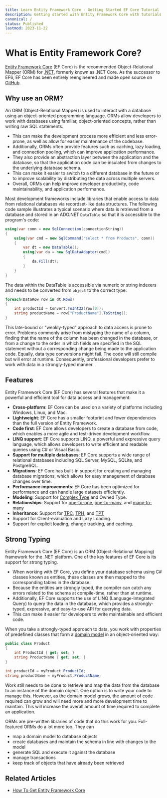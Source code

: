 ```yaml
---
title: Learn Entity Framework Core - Getting Started EF Core Tutorial
description: Getting started with Entity Framework Core with tutorials and documentation
canonical: /
status: Published
lastmod: 2023-11-22
---
```


# What is Entity Framework Core?

[Entity Framework Core](https://learn.microsoft.com/en-us/ef/core/) (EF Core) is the recommended Object-Relational Mapper (ORM) for [.NET](https://dotnet.microsoft.com/en-us/download), formerly known as .NET Core. As the successor to EF6, EF Core has been entirely reengineered and made open source on [GitHub](https://github.com/dotnet/efcore).

## Why use an ORM?

An ORM (Object-Relational Mapper) is used to interact with a database using an object-oriented programming language. ORMs allow developers to work with databases using familiar, object-oriented concepts, rather than writing raw SQL statements. 

 - This can make the development process more efficient and less error-prone, as well as allow for easier maintenance of the codebase. 
 - Additionally, ORMs often provide features such as caching, lazy loading, and connection pooling, which can improve application performance. 
 - They also provide an abstraction layer between the application and the database, so that the application code can be insulated from changes to the underlying database schema. 
 - This can make it easier to switch to a different database in the future or to improve scalability by distributing the data across multiple servers. 
 - Overall, ORMs can help improve developer productivity, code maintainability, and application performance.

Most development frameworks include libraries that enable access to data from relational databases via recordset-like data structures. The following code sample illustrates a typical scenario where data is retrieved from a database and stored in an ADO.NET `DataTable` so that it is accessible to the program's code:

```csharp
using(var conn = new SqlConnection(connectionString))
{
	using(var cmd = new SqlCommand("select * from Products", conn))
	{
		var dt = new DataTable();
		using(var da = new SqlDataAdapter(cmd))
		{
			da.Fill(dt);
		}
	}
}
```

The data within the DataTable is accessible via numeric or string indexers and needs to be converted from `object` to the correct type:

```csharp
foreach(DataRow row in dt.Rows)
{
    int productId = Convert.ToInt32(row[0]);
    string productName = row["ProductName"].ToString();
}
```
This late-bound or "weakly-typed" approach to data access is prone to error. Problems commonly arise from mistyping the name of a column, finding that the name of the column has been changed in the database, or from a change to the order in which fields are specified in the SQL statement without a corresponding change being made to the application code. Equally, data type conversions might fail. The code will still compile but will error at runtime. Consequently, professional developers prefer to work with data in a strongly-typed manner. 

## Features

Entity Framework Core (EF Core) has several features that make it a powerful and efficient tool for data access and management:

 - **Cross-platform**: EF Core can be used on a variety of platforms including Windows, Linux, and Mac.
 - **Lightweight**: EF Core has a smaller footprint and fewer dependencies than the full version of Entity Framework.
 - **Code first**: EF Core allows developers to create a database from code, which enables a more agile and test-driven development workflow.
 - **LINQ support**: EF Core supports LINQ, a powerful and expressive query language, which allows developers to write efficient and readable queries using C# or Visual Basic.
 - **Support for multiple databases**: EF Core supports a wide range of relational databases including SQL Server, MySQL, SQLite, and PostgreSQL.
 - **Migrations**: EF Core has built-in support for creating and managing database migrations, which allows for easy management of database changes over time.
 - **Performance improvements**: EF Core has been optimized for performance and can handle large datasets efficiently.
 - **Modeling**: Support for [Complex Type](/model/complex-type) and Owned Type.
 - **Relationships**: Support for [one-to-one](/conventions/one-to-one-relationship), [one-to-many](/conventions/one-to-many-relationship), and [many-to-many](/conventions/many-to-many-relationship)
 - **Inheritance**: Support for [TPC](/inheritance/table-per-concrete), [TPH](/inheritance/table-per-hierarchy), and [TPT](/inheritance/table-per-type)
 - Support for Client-evaluation and Lazy Loading.
 - Support for explicit loading, change tracking, and caching.

## Strong Typing

Entity Framework Core (EF Core) is an ORM (Object-Relational Mapping) framework for the .NET platform. One of the key features of EF Core is its support for strong typing.

 - When working with EF Core, you define your database schema using C# classes known as entities, these classes are then mapped to the corresponding tables in the database. 
 - Because the entities are strongly typed, the compiler can catch any errors related to the schema at compile-time, rather than at runtime. 
 - Additionally, EF Core supports the use of LINQ (Language-Integrated Query) to query the data in the database, which provides a strongly-typed, expressive, and easy-to-use API for querying data. 
 - This can make it easier for developers to write maintainable and efficient code.

When you take a strongly-typed approach to data, you work with properties of predefined classes that form a [domain model](/model) in an object-oriented way:

```csharp 
public class Product
{
    int ProductId { get; set; }
    string ProductName { get; set; }
}

int productId = myProduct.ProductId;
string productName = myProduct.ProductName;
```

Work still needs to be done to retrieve and map the data from the database to an instance of the domain object. One option is to write your code to manage this. However, as the domain model grows, the amount of code required can grow and will need more and more development time to maintain. This will increase the overall amount of time required to complete an application.

ORMs are pre-written libraries of code that do this work for you. Full-featured ORMs do a lot more too. They can 

- map a domain model to database objects
- create databases and maintain the schema in line with changes to the model
- generate SQL and execute it against the database
- manage transactions
- keep track of objects that have already been retrieved

## Related Articles

- [How To Get Entity Framework Core](/efcore/how-to-get)

